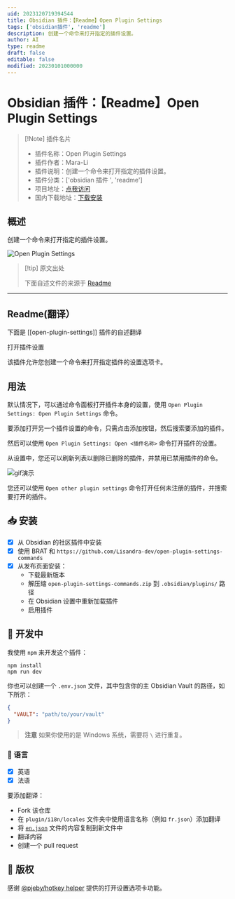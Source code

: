 ```yaml
---
uid: 2023120719394544
title: Obsidian 插件：【Readme】Open Plugin Settings
tags: ['obsidian插件', 'readme']
description: 创建一个命令来打开指定的插件设置。
author: AI
type: readme
draft: false
editable: false
modified: 20230101000000
---
```


# Obsidian 插件：【Readme】Open Plugin Settings

> [!Note] 插件名片
> - 插件名称：Open Plugin Settings
> - 插件作者：Mara-Li
> - 插件说明：创建一个命令来打开指定的插件设置。
> - 插件分类：['obsidian 插件 ', 'readme']
> - 项目地址：[点我访问](https://github.com/lisandra-dev/open-plugin-settings-commands)
> - 国内下载地址：[下载安装](https://pkmer.cn/products/plugin/pluginMarket/?open-plugin-settings)

## 概述

创建一个命令来打开指定的插件设置。

![Open Plugin Settings](https://cdn.pkmer.cn/covers/open-plugin-settings.gif!pkmer)

> [!tip] 原文出处
>
>下面自述文件的来源于 [Readme](https://ghproxy.net/https://raw.githubusercontent.com/Lisandra-dev/open-plugin-settings-commands/master/README.md)
>

---

## Readme(翻译）

下面是 [[open-plugin-settings]] 插件的自述翻译

打开插件设置

该插件允许您创建一个命令来打开指定插件的设置选项卡。

## 用法

默认情况下，可以通过命令面板打开插件本身的设置，使用 `Open Plugin Settings: Open Plugin Settings` 命令。

要添加打开另一个插件设置的命令，只需点击添加按钮，然后搜索要添加的插件。

然后可以使用 `Open Plugin Settings: Open <插件名称>` 命令打开插件的设置。

从设置中，您还可以刷新列表以删除已删除的插件，并禁用已禁用插件的命令。

![gif演示](https://cdn.pkmer.cn/covers/open-plugin-settings_1_0.gif!pkmer)

您还可以使用 `Open other plugin settings` 命令打开任何未注册的插件，并搜索要打开的插件。

## 📥 安装

- [x] 从 Obsidian 的社区插件中安装
- [x] 使用 BRAT 和 `https://github.com/Lisandra-dev/open-plugin-settings-commands`
- [x] 从发布页面安装：
  - 下载最新版本
  - 解压缩 `open-plugin-settings-commands.zip` 到 `.obsidian/plugins/` 路径
  - 在 Obsidian 设置中重新加载插件
  - 启用插件

## 🤖 开发中

我使用 `npm` 来开发这个插件：

```
npm install
npm run dev
```

你也可以创建一个 `.env.json` 文件，其中包含你的主 Obsidian Vault 的路径，如下所示：

```json
{
  "VAULT": "path/to/your/vault"
}
```

> **注意**
> 如果你使用的是 Windows 系统，需要将 `\` 进行重复。

### 🎼 语言

- [x] 英语
- [x] 法语

要添加翻译：

- Fork 该仓库
- 在 `plugin/i18n/locales` 文件夹中使用语言名称（例如 `fr.json`）添加翻译
- 将 [`en.json`](./src/i18n/locales/en.json) 文件的内容复制到新文件中
- 翻译内容
- 创建一个 pull request

## 📜 版权

感谢 [@pjeby/hotkey helper](https://github.com/pjeby/hotkey-helper) 提供的打开设置选项卡功能。
